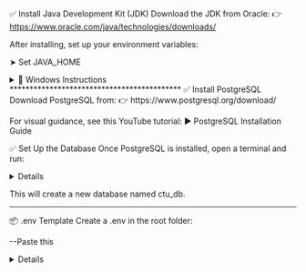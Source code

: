 ✅ Install Java Development Kit (JDK)
Download the JDK from Oracle:
👉 https://www.oracle.com/java/technologies/downloads/

After installing, set up your environment variables:

➤ Set JAVA_HOME
<details> <summary>📍 Windows Instructions</summary>
Press the <kbd>Windows</kbd> key and search for env, then press Enter

Click on Environment Variables

Under User Variables or System Variables, click New

Add the following:

Variable Name: JAVA_HOME

Variable Value: C:\Program Files\Java\jdk-21 --change the version you're using

Find and select the Path variable, then click Edit

Click New and add: %JAVA_HOME%\bin

</details>
*******************************************
✅ Install PostgreSQL
Download PostgreSQL from:
👉 https://www.postgresql.org/download/

For visual guidance, see this YouTube tutorial:
▶️ PostgreSQL Installation Guide

✅ Set Up the Database
Once PostgreSQL is installed, open a terminal and run:
<details> createdb ctu_db </details>

This will create a new database named ctu_db.
********************************************
📦 .env Template
Create a .env in the root folder:

--Paste this
<details>
spring.datasource.url=jdbc:postgresql://localhost:5432/ctu_db
spring.datasource.username=hi
spring.datasource.password=JBalbon
spring.datasource.driver-class-name=org.postgresql.Driver
</details>


